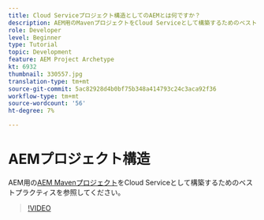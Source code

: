 ```yaml
---
title: Cloud Serviceプロジェクト構造としてのAEMとは何ですか？
description: AEM用のMavenプロジェクトをCloud Serviceとして構築するためのベストプラクティスを紹介します。
role: Developer
level: Beginner
type: Tutorial
topic: Development
feature: AEM Project Archetype
kt: 6932
thumbnail: 330557.jpg
translation-type: tm+mt
source-git-commit: 5ac82928d4b0bf75b348a414793c24c3aca92f36
workflow-type: tm+mt
source-wordcount: '56'
ht-degree: 7%

---
```



# AEMプロジェクト構造

AEM用の[AEM Mavenプロジェクト](https://experienceleague.adobe.com/docs/experience-manager-cloud-service/implementing/developing/aem-project-content-package-structure.html#developing)をCloud Serviceとして構築するためのベストプラクティスを参照してください。

>[!VIDEO](https://video.tv.adobe.com/v/330557/?quality=12&learn=on)